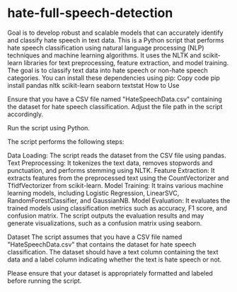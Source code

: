 # hate-full-speech-detection
Goal is to develop robust and scalable models that can accurately identify and classify hate speech in text data. 
This is a Python script that performs hate speech classification using natural language processing (NLP) techniques and machine learning algorithms. It uses the NLTK and scikit-learn libraries for text preprocessing, feature extraction, and model training. The goal is to classify text data into hate speech or non-hate speech categories.
You can install these dependencies using pip:
Copy code
pip install pandas nltk scikit-learn seaborn textstat
How to Use

Ensure that you have a CSV file named "HateSpeechData.csv" containing the dataset for hate speech classification. Adjust the file path in the script accordingly.

Run the script using Python.

The script performs the following steps:

Data Loading: The script reads the dataset from the CSV file using pandas.
Text Preprocessing: It tokenizes the text data, removes stopwords and punctuation, and performs stemming using NLTK.
Feature Extraction: It extracts features from the preprocessed text using the CountVectorizer and TfidfVectorizer from scikit-learn.
Model Training: It trains various machine learning models, including Logistic Regression, LinearSVC, RandomForestClassifier, and GaussianNB.
Model Evaluation: It evaluates the trained models using classification metrics such as accuracy, F1 score, and confusion matrix.
The script outputs the evaluation results and may generate visualizations, such as a confusion matrix using seaborn.

Dataset
The script assumes that you have a CSV file named "HateSpeechData.csv" that contains the dataset for hate speech classification. The dataset should have a text column containing the text data and a label column indicating whether the text is hate speech or not.

Please ensure that your dataset is appropriately formatted and labeled before running the script.
